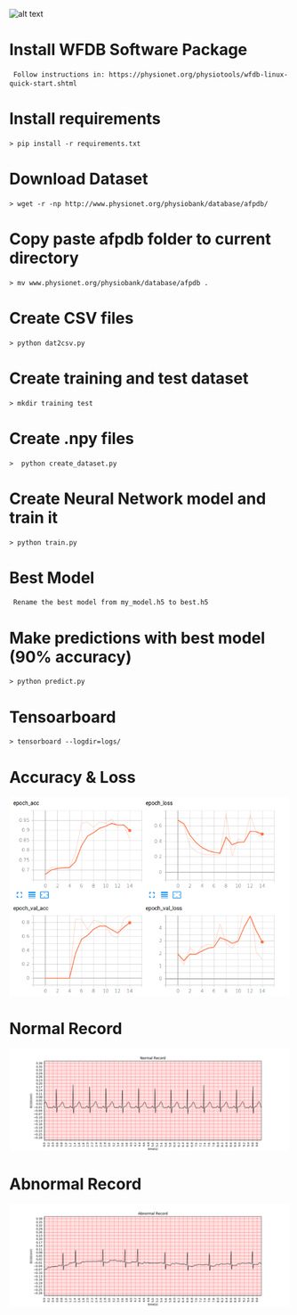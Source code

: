 ![alt text](https://d20vrrgs8k4bvw.cloudfront.net/images/courses/logos/logo-color-tensorflow.png)

# Install WFDB Software Package
     Follow instructions in: https://physionet.org/physiotools/wfdb-linux-quick-start.shtml 

# Install requirements
    > pip install -r requirements.txt

# Download Dataset
    > wget -r -np http://www.physionet.org/physiobank/database/afpdb/

# Copy paste afpdb folder to current directory 
    > mv www.physionet.org/physiobank/database/afpdb .

# Create CSV files 
    > python dat2csv.py

# Create training and test dataset
    > mkdir training test
    
# Create .npy files 
    >  python create_dataset.py

# Create Neural Network model and train it 
    > python train.py

# Best Model
     Rename the best model from my_model.h5 to best.h5
     

# Make predictions with best model (90% accuracy)
    > python predict.py
# Tensoarboard
    > tensorboard --logdir=logs/
# Accuracy & Loss
![alt text](90.png)

# Normal Record
![alt text](Normal.png)
# Abnormal Record
![alt text](Abnormal.png)


